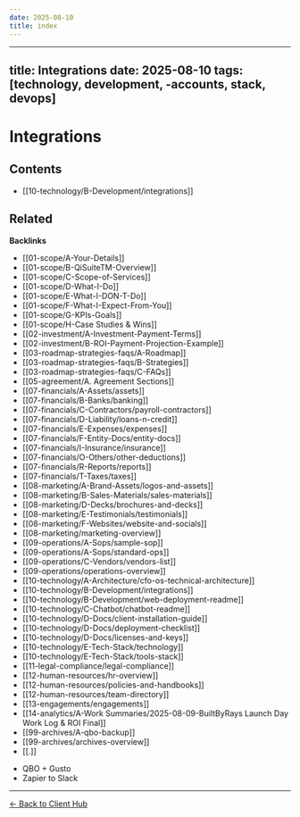 ```yaml
---
date: 2025-08-10
title: index
---
```

---
title: Integrations
date: 2025-08-10
tags: [technology, development, -accounts, stack, devops]
---
# Integrations

<!-- AUTO-TOC:START -->

## Contents
- [[10-technology/B-Development/integrations]]

<!-- AUTO-TOC:END -->


<!-- RELATED:START -->

## Related
**Backlinks**
- [[01-scope/A-Your-Details]]
- [[01-scope/B-QiSuiteTM-Overview]]
- [[01-scope/C-Scope-of-Services]]
- [[01-scope/D-What-I-Do]]
- [[01-scope/E-What-I-DON-T-Do]]
- [[01-scope/F-What-I-Expect-From-You]]
- [[01-scope/G-KPIs-Goals]]
- [[01-scope/H-Case Studies & Wins]]
- [[02-investment/A-Investment-Payment-Terms]]
- [[02-investment/B-ROI-Payment-Projection-Example]]
- [[03-roadmap-strategies-faqs/A-Roadmap]]
- [[03-roadmap-strategies-faqs/B-Strategies]]
- [[03-roadmap-strategies-faqs/C-FAQs]]
- [[05-agreement/A. Agreement Sections]]
- [[07-financials/A-Assets/assets]]
- [[07-financials/B-Banks/banking]]
- [[07-financials/C-Contractors/payroll-contractors]]
- [[07-financials/D-Liability/loans-n-credit]]
- [[07-financials/E-Expenses/expenses]]
- [[07-financials/F-Entity-Docs/entity-docs]]
- [[07-financials/I-Insurance/insurance]]
- [[07-financials/O-Others/other-deductions]]
- [[07-financials/R-Reports/reports]]
- [[07-financials/T-Taxes/taxes]]
- [[08-marketing/A-Brand-Assets/logos-and-assets]]
- [[08-marketing/B-Sales-Materials/sales-materials]]
- [[08-marketing/D-Decks/brochures-and-decks]]
- [[08-marketing/E-Testimonials/testimonials]]
- [[08-marketing/F-Websites/website-and-socials]]
- [[08-marketing/marketing-overview]]
- [[09-operations/A-Sops/sample-sop]]
- [[09-operations/A-Sops/standard-ops]]
- [[09-operations/C-Vendors/vendors-list]]
- [[09-operations/operations-overview]]
- [[10-technology/A-Architecture/cfo-os-technical-architecture]]
- [[10-technology/B-Development/integrations]]
- [[10-technology/B-Development/web-deployment-readme]]
- [[10-technology/C-Chatbot/chatbot-readme]]
- [[10-technology/D-Docs/client-installation-guide]]
- [[10-technology/D-Docs/deployment-checklist]]
- [[10-technology/D-Docs/licenses-and-keys]]
- [[10-technology/E-Tech-Stack/technology]]
- [[10-technology/E-Tech-Stack/tools-stack]]
- [[11-legal-compliance/legal-compliance]]
- [[12-human-resources/hr-overview]]
- [[12-human-resources/policies-and-handbooks]]
- [[12-human-resources/team-directory]]
- [[13-engagements/engagements]]
- [[14-analytics/A-Work Summaries/2025-08-09-BuiltByRays Launch Day Work Log & ROI Final]]
- [[99-archives/A-qbo-backup]]
- [[99-archives/archives-overview]]
- [[.]]

<!-- RELATED:END -->


- QBO + Gusto
- Zapier to Slack

---
[← Back to Client Hub](https://www.builtbyrays.com/Client-Vault/portal)
